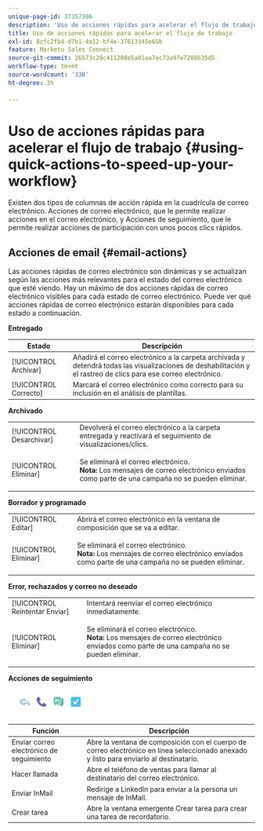 ```yaml
---
unique-page-id: 37357306
description: 'Uso de acciones rápidas para acelerar el flujo de trabajo: documentos de Marketo, documentación del producto'
title: Uso de acciones rápidas para acelerar el flujo de trabajo
exl-id: 8cfc2fb4-d7b1-4a12-bf4e-37613345e65b
feature: Marketo Sales Connect
source-git-commit: 26573c20c411208e5a01aa7ec73a97e7208b35d5
workflow-type: tm+mt
source-wordcount: '330'
ht-degree: 3%

---
```


# Uso de acciones rápidas para acelerar el flujo de trabajo {#using-quick-actions-to-speed-up-your-workflow}

Existen dos tipos de columnas de acción rápida en la cuadrícula de correo electrónico. Acciones de correo electrónico, que le permite realizar acciones en el correo electrónico, y Acciones de seguimiento, que le permite realizar acciones de participación con unos pocos clics rápidos.

## Acciones de email {#email-actions}

Las acciones rápidas de correo electrónico son dinámicas y se actualizan según las acciones más relevantes para el estado del correo electrónico que esté viendo. Hay un máximo de dos acciones rápidas de correo electrónico visibles para cada estado de correo electrónico. Puede ver qué acciones rápidas de correo electrónico estarán disponibles para cada estado a continuación.

**Entregado**

| Estado | Descripción |
|---|---|
| [!UICONTROL Archivar] | Añadirá el correo electrónico a la carpeta archivada y detendrá todas las visualizaciones de deshabilitación y el rastreo de clics para ese correo electrónico. |
| [!UICONTROL Correcto] | Marcará el correo electrónico como correcto para su inclusión en el análisis de plantillas. |

**Archivado**

<table>
 <colgroup>
  <col>
  <col>
 </colgroup>
 <tbody>
  <tr>
   <td>[!UICONTROL Desarchivar]</td>
   <td>Devolverá el correo electrónico a la carpeta entregada y reactivará el seguimiento de visualizaciones/clics.</td>
  </tr>
  <tr>
   <td>[!UICONTROL Eliminar]</td>
   <td><p>Se eliminará el correo electrónico.<br><strong>Nota:</strong> Los mensajes de correo electrónico enviados como parte de una campaña no se pueden eliminar.</p></td>
  </tr>
 </tbody>
</table>

**Borrador y programado**

<table>
 <colgroup>
  <col>
  <col>
 </colgroup>
 <tbody>
  <tr>
   <td>[!UICONTROL Editar]</td>
   <td>Abrirá el correo electrónico en la ventana de composición que se va a editar.</td>
  </tr>
  <tr>
   <td>[!UICONTROL Eliminar]</td>
   <td><p>Se eliminará el correo electrónico.<br><strong>Nota:</strong> Los mensajes de correo electrónico enviados como parte de una campaña no se pueden eliminar.</p></td>
  </tr>
 </tbody>
</table>

**Error, rechazados y correo no deseado**

<table>
 <colgroup>
  <col>
  <col>
 </colgroup>
 <tbody>
  <tr>
   <td>[!UICONTROL Reintentar Enviar]</td>
   <td>Intentará reenviar el correo electrónico inmediatamente.</td>
  </tr>
  <tr>
   <td>[!UICONTROL Eliminar]</td>
   <td><p>Se eliminará el correo electrónico.<br><strong>Nota:</strong> Los mensajes de correo electrónico enviados como parte de una campaña no se pueden eliminar.</p></td>
  </tr>
 </tbody>
</table>

**Acciones de seguimiento**

![](assets/using-quick-actions-to-speed-up-your-workflow-1.png)

| Función | Descripción |
|---|---|
| Enviar correo electrónico de seguimiento | Abre la ventana de composición con el cuerpo de correo electrónico en línea seleccionado anexado y listo para enviarlo al destinatario. |
| Hacer llamada | Abre el teléfono de ventas para llamar al destinatario del correo electrónico. |
| Enviar InMail | Redirige a LinkedIn para enviar a la persona un mensaje de InMail. |
| Crear tarea | Abre la ventana emergente Crear tarea para crear una tarea de recordatorio. |
